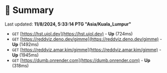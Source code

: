 # 📖 Summary
Last updated: **11/8/2024, 5:33:14 PTG "Asia/Kuala_Lumpur"**

- `GET` [https://hst.ujol.dev](https://hst.ujol.dev) - **Up** (724ms)
- `GET` [https://reddviz.deno.dev/gimme](https://reddviz.deno.dev/gimme) - **Up** (1492ms)
- `GET` [https://reddviz.amar.kim/gimme](https://reddviz.amar.kim/gimme) - **Up** (1945ms)
- `GET` [https://dumb.onrender.com](https://dumb.onrender.com) - **Up** (318ms)
